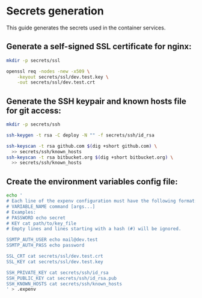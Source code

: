 # Secrets generation

This guide generates the secrets used in the container services. 

## Generate a self-signed SSL certificate for nginx:

```sh
mkdir -p secrets/ssl

openssl req -nodes -new -x509 \
	-keyout secrets/ssl/dev.test.key \
	-out secrets/ssl/dev.test.crt
```

## Generate the SSH keypair and known hosts file for git access:

```sh
mkdir -p secrets/ssh

ssh-keygen -t rsa -C deploy -N "" -f secrets/ssh/id_rsa

ssh-keyscan -t rsa github.com $(dig +short github.com) \
  >> secrets/ssh/known_hosts
ssh-keyscan -t rsa bitbucket.org $(dig +short bitbucket.org) \
  >> secrets/ssh/known_hosts
```

## Create the environment variables config file:

```sh
echo '
# Each line of the expenv configuration must have the following format:
# VARIABLE_NAME command [args...]
# Examples:
# PASSWORD echo secret
# KEY cat path/to/key_file
# Empty lines and lines starting with a hash (#) will be ignored.

SSMTP_AUTH_USER echo mail@dev.test
SSMTP_AUTH_PASS echo password

SSL_CRT cat secrets/ssl/dev.test.crt
SSL_KEY cat secrets/ssl/dev.test.key

SSH_PRIVATE_KEY cat secrets/ssh/id_rsa
SSH_PUBLIC_KEY cat secrets/ssh/id_rsa.pub
SSH_KNOWN_HOSTS cat secrets/ssh/known_hosts
' > .expenv
```
